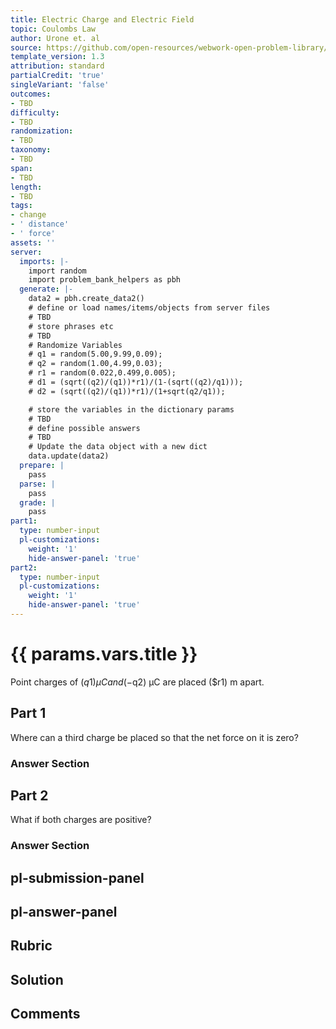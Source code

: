 ```yaml
---
title: Electric Charge and Electric Field
topic: Coulombs Law
author: Urone et. al
source: https://github.com/open-resources/webwork-open-problem-library/tree/master/Contrib/BrockPhysics/College_Physics_Urone/18.Electric_Field/18-03.Coulombs_Law/NU_U17_18_03_016.pg
template_version: 1.3
attribution: standard
partialCredit: 'true'
singleVariant: 'false'
outcomes:
- TBD
difficulty:
- TBD
randomization:
- TBD
taxonomy:
- TBD
span:
- TBD
length:
- TBD
tags:
- change
- ' distance'
- ' force'
assets: ''
server:
  imports: |-
    import random
    import problem_bank_helpers as pbh
  generate: |-
    data2 = pbh.create_data2()
    # define or load names/items/objects from server files
    # TBD
    # store phrases etc
    # TBD
    # Randomize Variables
    # q1 = random(5.00,9.99,0.09);
    # q2 = random(1.00,4.99,0.03);
    # r1 = random(0.022,0.499,0.005);
    # d1 = (sqrt((q2)/(q1))*r1)/(1-(sqrt((q2)/q1)));
    # d2 = (sqrt((q2)/(q1))*r1)/(1+sqrt(q2/q1));

    # store the variables in the dictionary params
    # TBD
    # define possible answers
    # TBD
    # Update the data object with a new dict
    data.update(data2)
  prepare: |
    pass
  parse: |
    pass
  grade: |
    pass
part1:
  type: number-input
  pl-customizations:
    weight: '1'
    hide-answer-panel: 'true'
part2:
  type: number-input
  pl-customizations:
    weight: '1'
    hide-answer-panel: 'true'
---
```


# {{ params.vars.title }} 


Point charges of ($q1) μC and (-$q2) μC are placed ($r1) m apart.

## Part 1 
Where can a third charge be placed so that the net force on it is zero? 


 ### Answer Section

## Part 2 
What if both charges are positive? 


 ### Answer Section


## pl-submission-panel 


## pl-answer-panel 


## Rubric 


## Solution 


## Comments 


